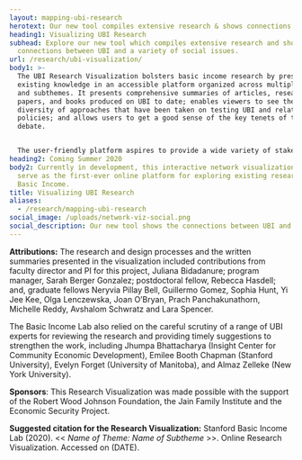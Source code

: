 ```yaml
---
layout: mapping-ubi-research
herotext: Our new tool compiles extensive research & shows connections between UBI and a variety of social issues
heading1: Visualizing UBI Research
subhead: Explore our new tool which compiles extensive research and shows the
  connections between UBI and a variety of social issues.
url: /research/ubi-visualization/
body1: >-
  The UBI Research Visualization bolsters basic income research by presenting
  existing knowledge in an accessible platform organized across multiple themes
  and subthemes. It presents comprehensive summaries of articles, research
  papers, and books produced on UBI to date; enables viewers to see the
  diversity of approaches that have been taken on testing UBI and related
  policies; and allows users to get a good sense of the key tenets of the
  debate. 


  The user-friendly platform aspires to provide a wide variety of stakeholders (researchers and students, experimenters, policymakers and philanthropic organizations, among others) with just-in-time access to UBI research. It is the result of two years of research led by the Faculty Director and Program Manager and carried out by a large team of Lab fellows since 2018. Central to the extensive summaries presented below is the commitment to bridging the gap between facts and values. The summaries present existing empirical facts and data around UBI and the broad value-based questions and arguments that surround UBI along critical themes like gender, race and health.
heading2: Coming Summer 2020
body2: Currently in development, this interactive network visualization will
  serve as the first-ever online platform for exploring existing research on
  Basic Income.
title: Visualizing UBI Research
aliases:
  - /research/mapping-ubi-research
social_image: /uploads/network-viz-social.png
social_description: Our new tool shows the connections between UBI and a variety of social issues   
---
```

**Attributions:** The research and design processes and the written summaries presented in the visualization included contributions from faculty director and PI for this project, Juliana Bidadanure; program manager, Sarah Berger Gonzalez; postdoctoral fellow, Rebecca Hasdell; and, graduate fellows Neryvia Pillay Bell, Guillermo Gomez, Sophia Hunt, Yi Jee Kee, Olga Lenczewska, Joan O’Bryan, Prach Panchakunathorn, Michelle Reddy, Avshalom Schwratz and Lara Spencer.

The Basic Income Lab also relied on the careful scrutiny of a range of UBI experts for reviewing the research and providing timely suggestions to strengthen the work, including Jhumpa Bhattacharya (Insight Center for Community Economic Development), Emilee Booth Chapman (Stanford University), Evelyn Forget (University of Manitoba), and Almaz Zelleke (New York University).

**Sponsors**: This Research Visualization was made possible with the support of the Robert Wood Johnson Foundation, the Jain Family Institute and the Economic Security Project.

**Suggested citation for the Research Visualization:** Stanford Basic Income Lab (2020). << *Name of Theme: Name of Subtheme* >>. Online Research Visualization. Accessed on (DATE).